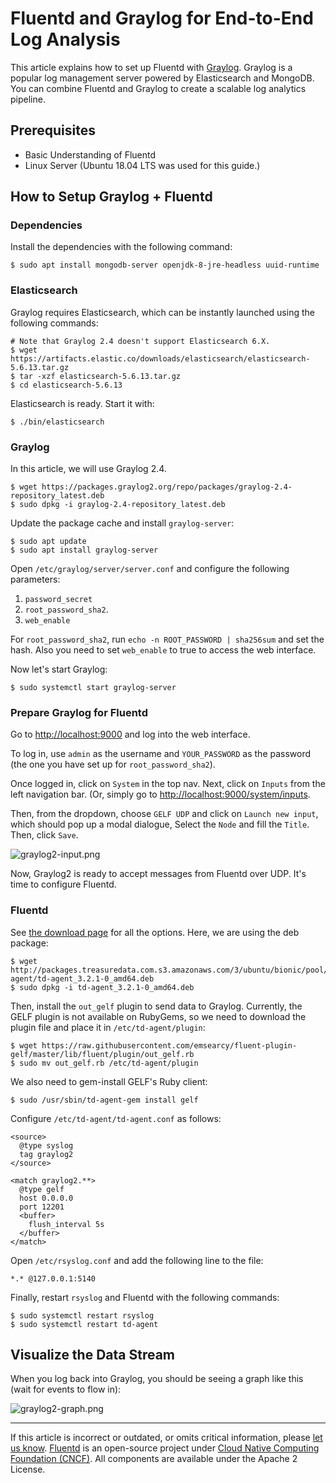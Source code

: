 # Fluentd and Graylog for End-to-End Log Analysis

This article explains how to set up Fluentd with [Graylog](https://www.graylog.org).
Graylog is a popular log management server powered by Elasticsearch and MongoDB.
You can combine Fluentd and Graylog to create a scalable log analytics pipeline.


## Prerequisites

 - Basic Understanding of Fluentd
 - Linux Server (Ubuntu 18.04 LTS was used for this guide.)


## How to Setup Graylog + Fluentd


### Dependencies

Install the dependencies with the following command:

```
$ sudo apt install mongodb-server openjdk-8-jre-headless uuid-runtime
```

### Elasticsearch

Graylog requires Elasticsearch, which can be instantly launched using
the following commands:

```
# Note that Graylog 2.4 doesn't support Elasticsearch 6.X.
$ wget https://artifacts.elastic.co/downloads/elasticsearch/elasticsearch-5.6.13.tar.gz
$ tar -xzf elasticsearch-5.6.13.tar.gz
$ cd elasticsearch-5.6.13
```

Elasticsearch is ready. Start it with:

```
$ ./bin/elasticsearch
```


### Graylog

In this article, we will use Graylog 2.4.

```
$ wget https://packages.graylog2.org/repo/packages/graylog-2.4-repository_latest.deb
$ sudo dpkg -i graylog-2.4-repository_latest.deb
```

Update the package cache and install `graylog-server`:

```
$ sudo apt update
$ sudo apt install graylog-server
```

Open `/etc/graylog/server/server.conf` and configure the following parameters:

 1. `password_secret`
 2. `root_password_sha2`.
 3. `web_enable`

For `root_password_sha2`, run `echo -n ROOT_PASSWORD | sha256sum` and set the hash.
Also you need to set `web_enable` to true to access the web interface.

Now let's start Graylog:

```
$ sudo systemctl start graylog-server
```


### Prepare Graylog for Fluentd

Go to [http://localhost:9000](http://localhost:9000) and log into the web interface.

To log in, use `admin` as the username and `YOUR_PASSWORD` as the password (the
one you have set up for `root_password_sha2`).

Once logged in, click on `System` in the top nav. Next, click on `Inputs` from
the left navigation bar. (Or, simply go to [http://localhost:9000/system/inputs](http://localhost:9000/system/inputs).

Then, from the dropdown, choose `GELF UDP` and click on `Launch new input`,
which should pop up a modal dialogue, Select the `Node` and fill the `Title`.
Then, click `Save`.

![graylog2-input.png](/images/graylog2-input.png)

Now, Graylog2 is ready to accept messages from Fluentd over UDP. It's time to
configure Fluentd.

### Fluentd

See [the download page](https://www.fluentd.org/download) for all the options.
Here, we are using the deb package:

```
$ wget http://packages.treasuredata.com.s3.amazonaws.com/3/ubuntu/bionic/pool/contrib/t/td-agent/td-agent_3.2.1-0_amd64.deb
$ sudo dpkg -i td-agent_3.2.1-0_amd64.deb
```

Then, install the `out_gelf` plugin to send data to Graylog. Currently, the
GELF plugin is not available on RubyGems, so we need to download the plugin
file and place it in `/etc/td-agent/plugin`:

```
$ wget https://raw.githubusercontent.com/emsearcy/fluent-plugin-gelf/master/lib/fluent/plugin/out_gelf.rb
$ sudo mv out_gelf.rb /etc/td-agent/plugin
```

We also need to gem-install GELF's Ruby client:

```
$ sudo /usr/sbin/td-agent-gem install gelf
```

Configure `/etc/td-agent/td-agent.conf` as follows:

```
<source>
  @type syslog
  tag graylog2
</source>

<match graylog2.**>
  @type gelf
  host 0.0.0.0
  port 12201
  <buffer>
    flush_interval 5s
  </buffer>
</match>
```

Open `/etc/rsyslog.conf` and add the following line to the file:

```
*.* @127.0.0.1:5140
```

Finally, restart `rsyslog` and Fluentd with the following commands:

```
$ sudo systemctl restart rsyslog
$ sudo systemctl restart td-agent
```

## Visualize the Data Stream

When you log back into Graylog, you should be seeing a graph like this
(wait for events to flow in):

![graylog2-graph.png](/images/graylog2-graph.png)

------------------------------------------------------------------------

If this article is incorrect or outdated, or omits critical information, please [let us know](https://github.com/fluent/fluentd-docs-gitbook/issues?state=open).
[Fluentd](http://www.fluentd.org/) is an open-source project under [Cloud Native Computing Foundation (CNCF)](https://cncf.io/). All components are available under the Apache 2 License.
